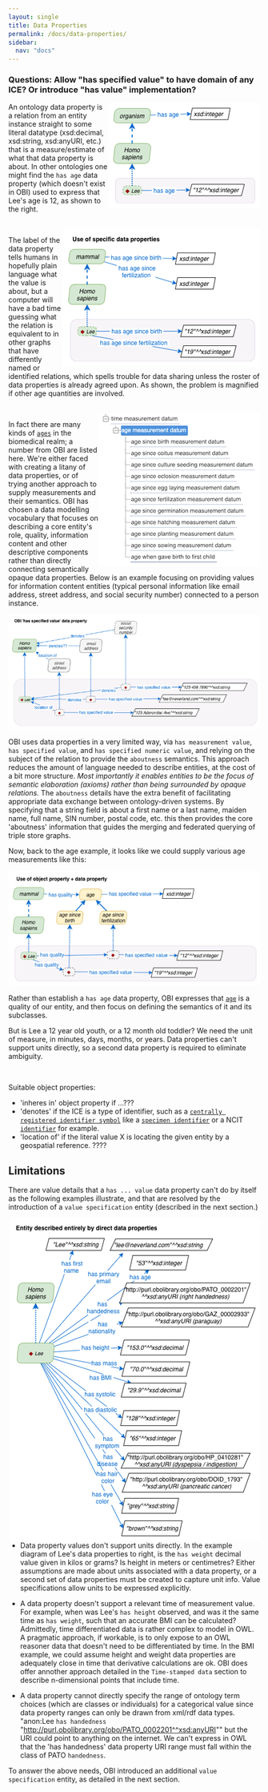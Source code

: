 ```yaml
---
layout: single
title: Data Properties
permalink: /docs/data-properties/
sidebar:
  nav: "docs"
---
```


### Questions: Allow "has specified value" to have domain of any ICE?  Or introduce "has value" implementation?

<img align="right" src="/assets/images/docs/data_lee_data_property_age.png">

An ontology data property is a relation from an entity instance straight to some literal datatype (xsd:decimal, xsd:string, xsd:anyURI, etc.) that is a measure/estimate of what that data property is about. In other ontologies one might find the `has age` data property (which doesn't exist in OBI) used to express that Lee's age is 12, as shown to the right.

<br clear="both">

<img align="right" src="/assets/images/docs/data_lee_data_property_ages.png">

The label of the data property tells humans in hopefully plain language what the value is about, but a computer will have a bad time guessing what the relation is equivalent to in other graphs that have differently named or identified relations, which spells trouble for data sharing unless the roster of data properties is already agreed upon.  As shown, the problem is magnified if other age quantities are involved.

<br clear="both">

<img align="right" src="/assets/images/docs/data_age_measurement_datums.png">

In fact there are many kinds of [`ages`](http://purl.obolibrary.org/obo/OBI_0001167) in the biomedical realm; a number from OBI are listed here. We're either faced with creating a litany of data properties, or of trying another approach to supply measurements and their semantics. OBI has chosen a data modelling vocabulary that focuses on describing a core entity's role, quality, information content and other descriptive components rather than directly connecting semantically opaque data properties. Below is an example focusing on providing values for information content entities (typical personal information like email address, street address, and social security number) connected to a person instance.

<img src="/assets/images/docs/data_lee_has_specified_value.png">

OBI uses data properties in a very limited way, via `has measurement value`,  `has specified value`, and `has specified numeric value`, and relying on the subject of the relation to provide the `aboutness` semantics.  This approach reduces the amount of language needed to describe entities, at the cost of a bit more structure. *Most importantly it enables entities to be the focus of semantic elaboration (axioms) rather than being surrounded by opaque relations.* The `aboutness` details have the extra benefit of facilitating appropriate data exchange between ontology-driven systems.  By specifying that a string field is about a first name or a last name, maiden name, full name, SIN number, postal code, etc. this then provides the core 'aboutness' information that guides the merging and federated querying of triple store graphs.

Now, back to the age example, it looks like we could supply various age measurements like this:

<img src="/assets/images/docs/data_lee_object_property_ages.png">

Rather than establish a `has age` data property, OBI expresses that [`age`](http://purl.obolibrary.org/obo/PATO_0000011) is a quality of our entity, and then focus on defining the semantics of it and its subclasses.

But is Lee a 12 year old youth, or a 12 month old toddler?  We need the unit of measure, in minutes, days, months, or years.  Data properties can't support units directly, so a second data property is required to eliminate ambiguity.

<br clear="both">

Suitable object properties:

- 'inheres in' object property if ...???
- 'denotes' if the ICE is a type of identifier, such as a [`centrally registered identifier symbol`](http://purl.obolibrary.org/obo/IAO_0000577) like a [`specimen identifier`](http://purl.obolibrary.org/obo/OBI_0001616) or a NCIT [`identifier`](http://purl.obolibrary.org/obo/NCIT_C25364) for example.
- 'location of' if the literal value X is locating the given entity by a geospatial reference. ????

## Limitations

There are value details that a `has ... value` data property can't do by itself as the following examples illustrate, and that are resolved by the introduction of a `value specification` entity (described in the next section.)

<img align="right" src="/assets/images/docs/data_lee_data_properties.png">

- Data property values don't support units directly. In the example diagram of Lee's data properties to right, is the `has weight` decimal value given in kilos or grams? Is height in meters or centimetres? Either assumptions are made about units associated with a data property, or a second set of data properties must be created to capture unit info.  Value specifications allow units to be expressed explicitly.

- A data property doesn't support a relevant time of measurement value.  For example, when was Lee's `has height` observed, and was it the same time as `has weight`, such that an accurate BMI can be calculated?  Admittedly, time differentiated data is rather complex to model in OWL. A pragmatic approach, if workable, is to only expose to an OWL reasoner data that doesn't need to be differentiated by time. In the BMI example, we could assume height and weight data properties are adequately close in time that derivative calculations are ok. OBI does offer annother approach detailed in the `Time-stamped data` section to describe n-dimensional points that include time.

- A data property cannot directly specify the range of ontology term choices (which are classes or individuals) for a categorical value since data property ranges can only be drawn from xml/rdf data types. "anon:Lee `has handedness` "http://purl.obolibrary.org/obo/PATO_0002201^^xsd:anyURI"" but the URI could point to anything on the internet. We can't express in OWL that the 'has handedness' data property URI range must fall within the class of PATO `handedness`.

To answer the above needs, OBI introduced an additional `value specification` entity, as detailed in the next section.